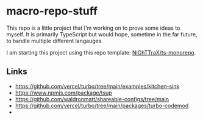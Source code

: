 # macro-repo-stuff
This repo is a little project that I'm working on to prove some ideas to myself. It is primarily TypeScript but would hope, sometime in the far future, to handle multiple different langauges.

I am starting this project using this repo template: [NiGhTTraX/ts-monorepo](https://github.com/NiGhTTraX/ts-monorepo).

## Links
- https://github.com/vercel/turbo/tree/main/examples/kitchen-sink
- https://www.npmjs.com/package/tsup
- https://github.com/waldronmatt/shareable-configs/tree/main
- https://github.com/vercel/turbo/tree/main/packages/turbo-codemod
- 
